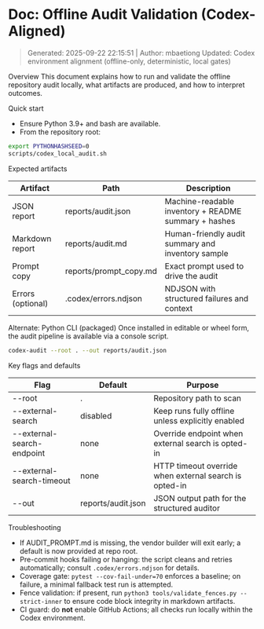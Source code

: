 # Doc: Offline Audit Validation (Codex-Aligned)
> Generated: 2025-09-22 22:15:51 | Author: mbaetiong
> Updated: Codex environment alignment (offline-only, deterministic, local gates)

Overview
This document explains how to run and validate the offline repository audit locally, what artifacts are produced, and how to interpret outcomes.

Quick start
- Ensure Python 3.9+ and bash are available.
- From the repository root:

```bash
export PYTHONHASHSEED=0
scripts/codex_local_audit.sh
```

Expected artifacts

| Artifact | Path | Description |
|---|---|---|
| JSON report | reports/audit.json | Machine-readable inventory + README summary + hashes |
| Markdown report | reports/audit.md | Human-friendly audit summary and inventory sample |
| Prompt copy | reports/prompt_copy.md | Exact prompt used to drive the audit |
| Errors (optional) | .codex/errors.ndjson | NDJSON with structured failures and context |

Alternate: Python CLI (packaged)
Once installed in editable or wheel form, the audit pipeline is available via a console script.

```bash
codex-audit --root . --out reports/audit.json
```

Key flags and defaults

| Flag | Default | Purpose |
|---|---|---|
| --root | . | Repository path to scan |
| --external-search | disabled | Keep runs fully offline unless explicitly enabled |
| --external-search-endpoint | none | Override endpoint when external search is opted-in |
| --external-search-timeout | none | HTTP timeout override when external search is opted-in |
| --out | reports/audit.json | JSON output path for the structured auditor |

Troubleshooting
- If AUDIT_PROMPT.md is missing, the vendor builder will exit early; a default is now provided at repo root.
- Pre-commit hooks failing or hanging: the script cleans and retries automatically; consult `.codex/errors.ndjson` for details.
- Coverage gate: `pytest --cov-fail-under=70` enforces a baseline; on failure, a minimal fallback test run is attempted.
- Fence validation: if present, run `python3 tools/validate_fences.py --strict-inner` to ensure code block integrity in markdown artifacts.
- CI guard: do **not** enable GitHub Actions; all checks run locally within the Codex environment.
